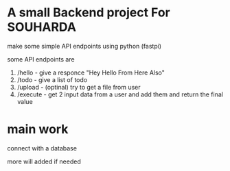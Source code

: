 # A small Backend project For SOUHARDA

make some simple API endpoints using python (fastpi)

some API endpoints are
1.   /hello -   give a responce "Hey Hello From Here Also"
2.   /todo -  give a list of todo
3.   /upload -  (optinal) try to get a file from user
4.   /execute - get 2 input data from a user and add them and return the final value 

# main work 

connect with a database 



more will added if needed
